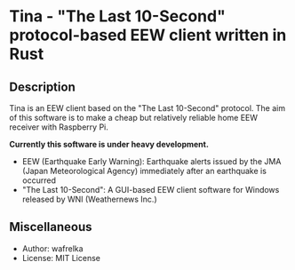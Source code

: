 # Tina - "The Last 10-Second" protocol-based EEW client written in Rust


## Description

Tina is an EEW client based on the "The Last 10-Second" protocol.
The aim of this software is to make a cheap but relatively reliable
home EEW receiver with Raspberry Pi.

**Currently this software is under heavy development.**

- EEW (Earthquake Early Warning):
Earthquake alerts issued by the JMA (Japan Meteorological Agency)
immediately after an earthquake is occurred
- "The Last 10-Second":
A GUI-based EEW client software for Windows released by WNI (Weathernews Inc.)


## Miscellaneous

- Author: wafrelka
- License: MIT License

